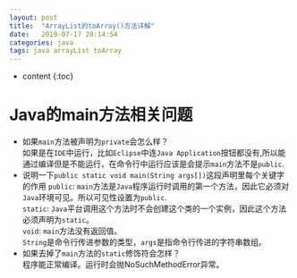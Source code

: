 ```yaml
---
layout: post
title:  "ArrayList的toArray()方法详解"
date:   2019-07-17 20:14:54
categories: java
tags: java arrayList toArray
---
```


* content
{:toc}

# Java的main方法相关问题
* 如果`main`方法被声明为`private`会怎么样？  
  如果是在`IDE`中运行，比如`Eclipse`中连`Java Application`按钮都没有,所以能通过编译但是不能运行，在命令行中运行应该是会提示`main`方法不是`public`.
* 说明一下`public static void main(String args[])`这段声明里每个关键字的作用
  `public`: `main`方法是`Java`程序运行时调用的第一个方法，因此它必须对`Java`环境可见。所以可见性设置为`public`.  
  `static`: `Java`平台调用这个方法时不会创建这个类的一个实例，因此这个方法必须声明为`static`。  
  `void`: `main`方法没有返回值。  
  `String`是命令行传进参数的类型，`args`是指命令行传进的字符串数组。
* 如果去掉了`main`方法的`static`修饰符会怎样？  
  程序能正常编译。运行时会抛NoSuchMethodError异常。
